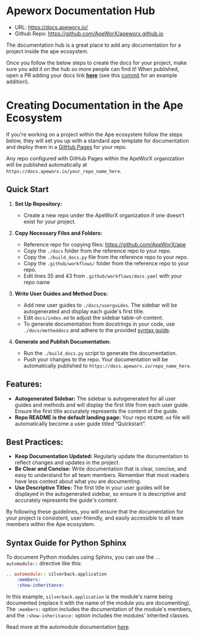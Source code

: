 # Apeworx Documentation Hub

- URL: https://docs.apeworx.io/
- Github Repo: https://github.com/ApeWorX/apeworx.github.io

The documentation hub is a great place to add any documentation for a project inside the ape ecosystem.

Once you follow the below steps to create the docs for your project, make sure you add it on the hub so more people can find it! When published, open a PR adding your docs link [**here**](https://github.com/ApeWorX/apeworx.github.io/blob/main/src/App.js#L12) (see this [commit](https://github.com/ApeWorX/apeworx.github.io/pull/6/commits/99e2680b4538a934d8b224376a72549ea741fa1e) for an example addition).

# Creating Documentation in the Ape Ecosystem

If you're working on a project within the Ape ecosystem follow the steps below, they will set you up with a standard ape template for documentation and deploy them in a [GitHub Pages](https://pages.github.com/) for your repo.

Any repo configured with GitHub Pages within the ApeWorX organization will be published automatically at `https://docs.apeworx.io/your_repo_name_here`.

## Quick Start

1. **Set Up Repository:**
   - Create a new repo under the ApeWorX organization if one doesn’t exist for your project.

2. **Copy Necessary Files and Folders:**
   - Reference repo for copying files: https://github.com/ApeWorX/ape
   - Copy the `./docs` folder from the reference repo to your repo.
   - Copy the `./build_docs.py` file from the reference repo to your repo.
   - Copy the `.github/workflows/` folder from the reference repo to your repo.
   - Edit lines 35 and 43 from `.github/workflows/docs.yaml` with your repo name

3. **Write User Guides and Method Docs:**
   - Add new user guides to `./docs/userguides`. The sidebar will be autogenerated and display each guide's first title.
   - Edit `docs/index.md` to adjust the sidebar table-of-content.
   - To generate documentation from docstrings in your code, use `./docs/methoddocs` and adhere to the provided [syntax guide](#Syntax-Guide-for-Python-Sphinx).

4. **Generate and Publish Documentation:**
   - Run the `./build_docs.py` script to generate the documentation.
   - Push your changes to the repo. Your documentation will be automatically published to `https://docs.apeworx.io/repo_name_here`.

## Features:

- **Autogenerated Sidebar:** The sidebar is autogenerated for all user guides and methods and will display the first title from each user guide. Ensure the first title accurately represents the content of the guide.
- **Repo README is the default landing page:** Your repo `README.md` file will automatically become a user guide titled “Quickstart”.

## Best Practices:

- **Keep Documentation Updated:** Regularly update the documentation to reflect changes and updates in the project.
- **Be Clear and Concise:** Write documentation that is clear, concise, and easy to understand for all team members. Remember that most readers have less context about what you are documenting.
- **Use Descriptive Titles:** The first title in your user guides will be displayed in the autogenerated sidebar, so ensure it is descriptive and accurately represents the guide's content.

By following these guidelines, you will ensure that the documentation for your project is consistent, user-friendly, and easily accessible to all team members within the Ape ecosystem.


## Syntax Guide for Python Sphinx

To document Python modules using Sphinx, you can use the `.. automodule::` directive like this:

```rst
.. automodule:: silverback.application
    :members:
    :show-inheritance:
```

In this example, `silverback.application` is the module's name being documented (replace it with the name of the module you are documenting). The `:members:` option includes the documentation of the module's members, and the `:show-inheritance:` option includes the modules' inherited classes.

Read more at the automodule documentation [here](https://www.sphinx-doc.org/en/master/usage/extensions/autodoc.html). 
